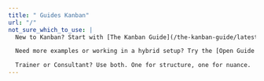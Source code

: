 ```yaml
---
title: " Guides Kanban"
url: "/"
not_sure_which_to_use: |
  New to Kanban? Start with [The Kanban Guide](/the-kanban-guide/latest).

  Need more examples or working in a hybrid setup? Try the [Open Guide to Kanban](/open-guide-to-kanban/latest).

  Trainer or Consultant? Use both. One for structure, one for nuance.
---
```


